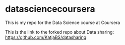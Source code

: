 # datasciencecoursera
This is my repo for the Data Science course at Coursera 

This is the link to the forked repo about Data sharing: https://github.com/KatjaBS/datasharing
